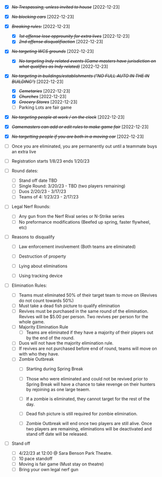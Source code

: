 * [X] ~~*No Trespassing, unless invited to house*~~ [2022-12-23]
* [X] ~~*No blocking cars*~~ [2022-12-23]
* [X] ~~*Breaking rules:*~~ [2022-12-23]
    * [X] ~~*1st offense lose opprounity for extra lives*~~ [2022-12-23]
    * [X] ~~*2nd offense disqualifiaction*~~ [2022-12-23]
* [X] ~~*No targeting WCS grounds*~~ [2022-12-23]
    * [X] ~~*No targeting Indy related events  (Game masters have jurisdiction on what qualifies as Indy related)*~~ [2022-12-23]
* [X] ~~*No targeting in buildings/establishments ("NO FULL AUTO IN THE IN BUILDING")*~~ [2022-12-23]
    * [X] ~~*Cemetaries*~~ [2022-12-23]
    * [X] ~~*Churches*~~ [2022-12-23]
    * [X] ~~*Grocery Stores*~~ [2022-12-23]
    * [ ] Parking Lots are fair game
* [X] ~~*No targeting people at work / on the clock*~~ [2022-12-23]
* [X] ~~*Gamemasters can add or edit rules to make game fair*~~ [2022-12-23]
* [X] ~~*No targetting people if you are both in a moving car*~~ [2022-12-23]
* [ ] Once you are eliminated, you are permanently out until a teammate buys an extra live

* [ ] Registration starts 1/8/23 ends 1/20/23

* [ ] Round dates:
    * [ ] Stand off date TBD
    * [ ] Single Round: 3/20/23 - TBD (two players remaining)
    * [ ] Duos 2/20/23 - 3/17/23
    * [ ] Teams of 4: 1/23/23 - 2/17/23

* [ ] Legal Nerf Rounds:
    * [ ] Any gun from the Nerf Rival series or N-Strike series
    * [ ] No preformance modifications (Beefed up spring, faster flywheel, etc)

* [ ] Reasons to disqualify
    * [ ] Law enforcement involvement (Both teams are eliminated)
    * [ ] Destruction of property
    * [ ] Lying about eliminations
    * [ ] Using tracking device


* [ ] Elimination Rules:
    * [ ] Teams must eliminated 50% of their target team to move on (Revives do not count towards 50%)
    * [ ] Must take a dead fish picture to qualify elimination
    * [ ] Revives must be purchased in the same round of the elimination. Revives will be $5.00 per person. Two revives per person for the whole game.
    * [ ] Majority Elimination Rule
        * [ ] Teams are eliminated if they have a majority of their players out by the end of the round.
    * [ ] Duos will not have the majority elimination rule.
    * [ ] If revives are not purchased before end of round, teams will move on with who they have.
    * [ ] Zombie Outbreak
        * [ ] Starting during Spring Break
        * [ ] Those who were eliminated and could not be revived prior to Spring Break will have a chance to take revenge on their hunters by rejoining as one large teaem.
        * [ ] If a zombie is eliminated, they cannot target for the rest of the day.
        * [ ] Dead fish picture is still required for zombie elimination.
        * [ ] Zombie Outbreak will end once two players are still alive.  Once two players are remaining, eliminations will be deactivated and stand off date will be released.  


* [ ] Stand off 
    * [ ] 4/22/23 at 12:00 @ Sara Benson Park Theatre.  
    * [ ] 10 pace standoff 
    * [ ] Moving is fair game (Must stay on theatre)
    * [ ] Bring your own legal nerf gun 
